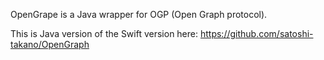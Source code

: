 OpenGrape is a Java wrapper for OGP (Open Graph protocol).

This is Java version of the Swift version here: https://github.com/satoshi-takano/OpenGraph